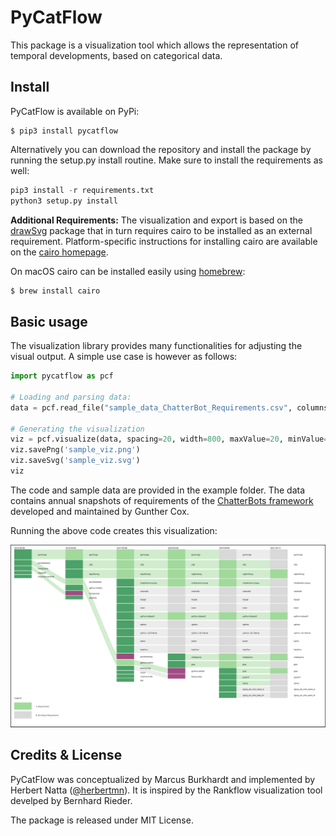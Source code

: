# PyCatFlow

This package is a visualization tool which allows the representation of temporal developments, based on categorical data.

## Install 

PyCatFlow is available on PyPi:

```Shell
$ pip3 install pycatflow
```
Alternatively you can download the repository and install the package by running 
the setup.py install routine. Make sure to install the requirements as well:

```python
pip3 install -r requirements.txt
python3 setup.py install
```

**Additional Requirements:** 
The visualization and export is based on the [drawSvg](https://pypi.org/project/drawSvg/) package that 
in turn requires cairo to be installed as an external requirement. Platform-specific instructions for installing cairo are available on the 
[cairo homepage](https://www.cairographics.org/download/).

On macOS cairo can be installed easily using [homebrew](https://brew.sh/):

```Bash
$ brew install cairo
```

## Basic usage

The visualization library provides many functionalities for adjusting the visual output. A simple use case is however as follows:

```Python
import pycatflow as pcf

# Loading and parsing data:
data = pcf.read_file("sample_data_ChatterBot_Requirements.csv", columns="column", nodes="items", categories="category", column_order="column order")

# Generating the visualization
viz = pcf.visualize(data, spacing=20, width=800, maxValue=20, minValue=2)
viz.savePng('sample_viz.png')
viz.saveSvg('sample_viz.svg')
viz
```

The code and sample data are provided in the example folder. The data contains 
annual snapshots of requirements of the [ChatterBots framework](https://github.com/gunthercox/ChatterBot) 
developed and maintained by Gunther Cox.

Running the above code creates this visualization:

![Sample Visualization](https://raw.githubusercontent.com/bumatic/PyCatFlow/main/example/sample_viz.svg)


## Credits & License

PyCatFlow was conceptualized by Marcus Burkhardt and implemented by Herbert Natta ([@herbertmn](https://github.com/herbertmn)). It is inspired by the Rankflow visualization tool develped by Bernhard Rieder. 

The package is released under MIT License.


